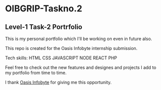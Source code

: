 # OIBGRIP-Taskno.2

## Level-1 Task-2 Portrfolio

This is my personal portfolio which I'll be working on even in future also.

This repo is created for the Oasis Infobyte internship submission.

Tech skills: HTML CSS JAVASCRIPT NODE REACT PHP

Feel free to check out the new features and designes and projects I add to my portfolio from time to time.

I thank [Oasis Infobyte](oasisinfobyte.io) for giving me this opportunity.
